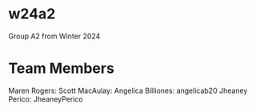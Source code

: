 # w24a2
Group A2 from Winter 2024
# Team Members
Maren Rogers:
Scott MacAulay:
Angelica Billiones: angelicab20
Jheaney Perico: JheaneyPerico